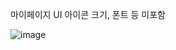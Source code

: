 마이페이지 UI
아이콘 크기, 폰트 등 미포함


![image](https://user-images.githubusercontent.com/111224287/235107556-a5fd141d-7cd1-4d1d-9f10-70c49f308b76.png)
